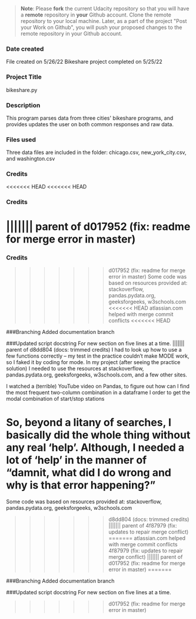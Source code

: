 >**Note**: Please **fork** the current Udacity repository so that you will have a **remote** repository in **your** Github account. Clone the remote repository to your local machine. Later, as a part of the project "Post your Work on Github", you will push your proposed changes to the remote repository in your Github account.

### Date created
File created on 5/26/22
Bikeshare project completed on 5/25/22
### Project Title
bikeshare.py

### Description
This program parses data from three cities' bikeshare programs, and provides updates the user on both common responses and raw data.

### Files used
Three data files are included in the folder: chicago.csv, new_york_city.csv, and washington.csv

### Credits
<<<<<<< HEAD
<<<<<<< HEAD
### Credits
||||||| parent of d017952 (fix: readme for merge error in master)
=======
### Credits
>>>>>>> d017952 (fix: readme for merge error in master)
Some code was based on resources provided at:
stackoverflow, pandas.pydata.org, geeksforgeeks, w3schools.com
<<<<<<< HEAD
atlassian.com helped with merge commit conflicts
<<<<<<< HEAD

###Branching
Added documentation branch

###Updated script docstring
For new section on five lines at a time.
||||||| parent of d8dd804 (docs: trimmed credits)
I had to look up how to use a few functions correctly – my test in the practice couldn’t make MODE work, so I faked it by coding for mode. In my project (after seeing the practice solution) I needed to use the resources at stackoverflow, pandas.pydata.org, geeksforgeeks, w3schools.com, and a few other sites.

I watched a (terrible) YouTube video on Pandas, to figure out how can I find the most frequent two-column combination in a dataframe I order to get the modal combination of start/stop stations

So, beyond a litany of searches, I basically did the whole thing without any real ‘help’. Although, I needed a lot of ‘help’ in the manner of “damnit, what did I do wrong and why is that error happening?”
=======
Some code was based on resources provided at:
stackoverflow, pandas.pydata.org, geeksforgeeks, w3schools.com
>>>>>>> d8dd804 (docs: trimmed credits)
||||||| parent of 4f87979 (fix: updates to repair merge conflict)
=======
atlassian.com helped with merge commit conflicts
>>>>>>> 4f87979 (fix: updates to repair merge conflict)
||||||| parent of d017952 (fix: readme for merge error in master)
=======

###Branching
Added documentation branch

###Updated script docstring
For new section on five lines at a time.
>>>>>>> d017952 (fix: readme for merge error in master)
